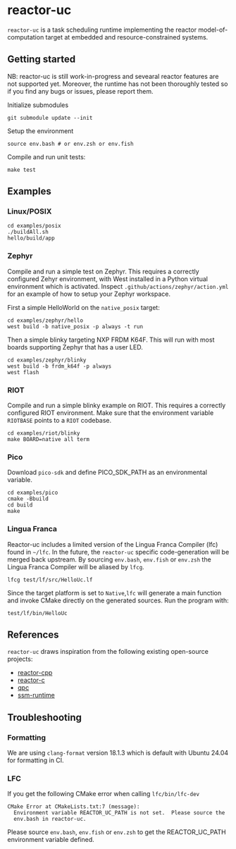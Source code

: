 # reactor-uc

`reactor-uc` is a task scheduling runtime implementing the reactor
model-of-computation target at embedded and resource-constrained systems.

## Getting started

NB: reactor-uc is still work-in-progress and sevearal reactor features are not supported
yet. Moreover, the runtime has not been thoroughly tested so if you find any bugs or issues, please report them.


Initialize submodules

```shell
git submodule update --init
```

Setup the environment

```shell
source env.bash # or env.zsh or env.fish 
```

Compile and run unit tests:

```shell
make test
```

## Examples

### Linux/POSIX

```shell
cd examples/posix
./buildAll.sh
hello/build/app
```

### Zephyr
Compile and run a simple test on Zephyr. This requires a correctly configured
Zehyr environment, with West installed in a Python virtual environment which is
activated. Inspect `.github/actions/zephyr/action.yml` for an example of how to setup your Zephyr workspace. 

First a simple HelloWorld on the `native_posix` target:
```shell
cd examples/zephyr/hello
west build -b native_posix -p always -t run
```

Then a simple blinky targeting NXP FRDM K64F. This will run with most boards supporting Zephyr that has a user LED.
```shell
cd examples/zephyr/blinky
west build -b frdm_k64f -p always
west flash
```

### RIOT
Compile and run a simple blinky example on RIOT.
This requires a correctly configured RIOT environment.
Make sure that the environment variable `RIOTBASE` points to a `RIOT` codebase.

```shell
cd examples/riot/blinky
make BOARD=native all term
```

### Pico
Download `pico-sdk` and define PICO_SDK_PATH as an environmental variable.

```shell
cd examples/pico
cmake -Bbuild
cd build
make
```

### Lingua Franca
Reactor-uc includes a limited version of the Lingua Franca Compiler (lfc) found in `~/lfc`. In the future, the
`reactor-uc` specific code-generation will be merged back upstream. By sourcing `env.bash`, `env.fish` or `env.zsh` the
Lingua Franca Compiler will be aliased by `lfcg`.

```shell
lfcg test/lf/src/HelloUc.lf
```

Since the target platform is set to `Native`,`lfc` will generate a main function and invoke CMake directly on the
generated sources. Run the program with:

```shell
test/lf/bin/HelloUc
```

## References

`reactor-uc` draws inspiration from the following existing open-source projects:

- [reactor-cpp](https://github.com/lf-lang/reactor-cpp)
- [reactor-c](https://github.com/lf-lang/reactor-c)
- [qpc](https://github.com/QuantumLeaps/qpc)
- [ssm-runtime](https://github.com/QuantumLeaps/qpc)

## Troubleshooting

### Formatting

We are using `clang-format` version 18.1.3 which is default with Ubuntu 24.04 for formatting in CI.

### LFC

If you get the following CMake error when calling `lfc/bin/lfc-dev`

```
CMake Error at CMakeLists.txt:7 (message):
  Environment variable REACTOR_UC_PATH is not set.  Please source the
  env.bash in reactor-uc.
```

Please source `env.bash`, `env.fish` or `env.zsh` to get the REACTOR_UC_PATH environment variable defined.
